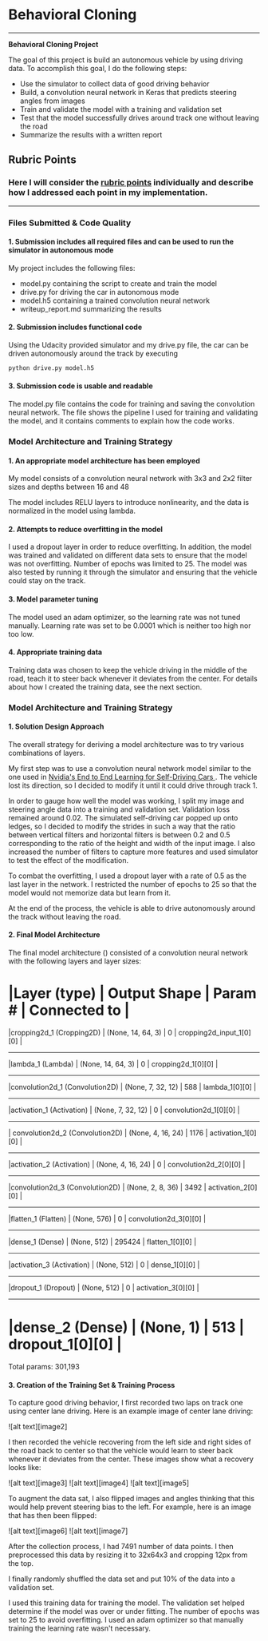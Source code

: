 # **Behavioral Cloning** 


---

**Behavioral Cloning Project**

The goal of this project is build an autonomous vehicle by using driving data. To accomplish this goal, I do the following steps:
* Use the simulator to collect data of good driving behavior
* Build, a convolution neural network in Keras that predicts steering angles from images
* Train and validate the model with a training and validation set
* Test that the model successfully drives around track one without leaving the road
* Summarize the results with a written report


## Rubric Points
### Here I will consider the [rubric points](https://review.udacity.com/#!/rubrics/432/view) individually and describe how I addressed each point in my implementation.  

---
### Files Submitted & Code Quality

#### 1. Submission includes all required files and can be used to run the simulator in autonomous mode

My project includes the following files:
* model.py containing the script to create and train the model
* drive.py for driving the car in autonomous mode
* model.h5 containing a trained convolution neural network 
* writeup_report.md summarizing the results

#### 2. Submission includes functional code
Using the Udacity provided simulator and my drive.py file, the car can be driven autonomously around the track by executing 
```sh
python drive.py model.h5
```

#### 3. Submission code is usable and readable

The model.py file contains the code for training and saving the convolution neural network. The file shows the pipeline I used for training and validating the model, and it contains comments to explain how the code works.

### Model Architecture and Training Strategy

#### 1. An appropriate model architecture has been employed

My model consists of a convolution neural network with 3x3 and 2x2 filter sizes and depths between 16 and 48

The model includes RELU layers to introduce nonlinearity, and the data is normalized in the model using lambda.

#### 2. Attempts to reduce overfitting in the model

I used a dropout layer in order to reduce overfitting. In addition, the model was trained and validated on different data sets to ensure that the model was not overfitting. Number of epochs was limited to 25. The model was also tested by running it through the simulator and ensuring that the vehicle could stay on the track.

#### 3. Model parameter tuning

The model used an adam optimizer, so the learning rate was not tuned manually. Learning rate was set to be 0.0001 which is neither too high nor too low.

#### 4. Appropriate training data

Training data was chosen to keep the vehicle driving in the middle of the road, teach it to steer back whenever it deviates from the center.
For details about how I created the training data, see the next section. 

### Model Architecture and Training Strategy

#### 1. Solution Design Approach

The overall strategy for deriving a model architecture was to try various combinations of layers.

My first step was to use a convolution neural network model similar to the one used in [Nvidia's End to End Learning for Self-Driving Cars
](http://images.nvidia.com/content/tegra/automotive/images/2016/solutions/pdf/end-to-end-dl-using-px.pdf). The vehicle lost its direction, so I decided to modify it until it could drive through track 1. 

In order to gauge how well the model was working, I split my image and steering angle data into a training and validation set. Validation loss remained around 0.02. The simulated self-driving car popped up onto ledges, so I decided to modify the strides in such a way that the ratio between vertical filters and horizontal filters is between 0.2 and 0.5 corresponding to the ratio of the height and width of the input image. I also increased the number of filters to capture more features and used simulator to test the effect of the modification.

To combat the overfitting, I used a dropout layer with a rate of 0.5 as the last layer in the network. I restricted the number of epochs to 25 so that the model would not memorize data but learn from it.

At the end of the process, the vehicle is able to drive autonomously around the track without leaving the road.

#### 2. Final Model Architecture

The final model architecture () consisted of a convolution neural network with the following layers and layer sizes:


|Layer (type)         |            Output Shape     |     Param #  |   Connected to                 |    
====================================================================================================
|cropping2d_1 (Cropping2D)   |     (None, 14, 64, 3)   |  0         |  cropping2d_input_1[0][0]     |    
____________________________________________________________________________________________________
|lambda_1 (Lambda)           |     (None, 14, 64, 3)    | 0         |  cropping2d_1[0][0]           |    
____________________________________________________________________________________________________
|convolution2d_1 (Convolution2D) |  (None, 7, 32, 12)  |   588      |   lambda_1[0][0]              |     
____________________________________________________________________________________________________
|activation_1 (Activation)       | (None, 7, 32, 12)   |  0         |  convolution2d_1[0][0]        |   
____________________________________________________________________________________________________
| convolution2d_2 (Convolution2D) | (None, 4, 16, 24)  |   1176     |   activation_1[0][0]          |    
____________________________________________________________________________________________________
|activation_2 (Activation)       | (None, 4, 16, 24)   |  0         |  convolution2d_2[0][0]        |    
____________________________________________________________________________________________________
|convolution2d_3 (Convolution2D) | (None, 2, 8, 36)    |  3492      |  activation_2[0][0]           |    
____________________________________________________________________________________________________
|flatten_1 (Flatten)            |  (None, 576)        |   0         |  convolution2d_3[0][0]        |    
____________________________________________________________________________________________________
|dense_1 (Dense)                |  (None, 512)        |   295424    |  flatten_1[0][0]              |    
____________________________________________________________________________________________________
|activation_3 (Activation)      |  (None, 512)        |   0         |  dense_1[0][0]                |    
____________________________________________________________________________________________________
|dropout_1 (Dropout)            |  (None, 512)        |   0         |  activation_3[0][0]           |    
____________________________________________________________________________________________________
|dense_2 (Dense)                |  (None, 1)          |   513       |  dropout_1[0][0]              |    
====================================================================================================
Total params: 301,193


#### 3. Creation of the Training Set & Training Process

To capture good driving behavior, I first recorded two laps on track one using center lane driving. Here is an example image of center lane driving:

![alt text][image2]

I then recorded the vehicle recovering from the left side and right sides of the road back to center so that the vehicle would learn to steer back whenever it deviates from the center. These images show what a recovery looks like:

![alt text][image3]
![alt text][image4]
![alt text][image5]

To augment the data sat, I also flipped images and angles thinking that this would help prevent steering bias to the left. For example, here is an image that has then been flipped:

![alt text][image6]
![alt text][image7]

After the collection process, I had 7491 number of data points. I then preprocessed this data by resizing it to 32x64x3 and cropping 12px from the top.


I finally randomly shuffled the data set and put 10% of the data into a validation set. 

I used this training data for training the model. The validation set helped determine if the model was over or under fitting. The number of epochs was set to 25 to avoid overfitting. I used an adam optimizer so that manually training the learning rate wasn't necessary.
